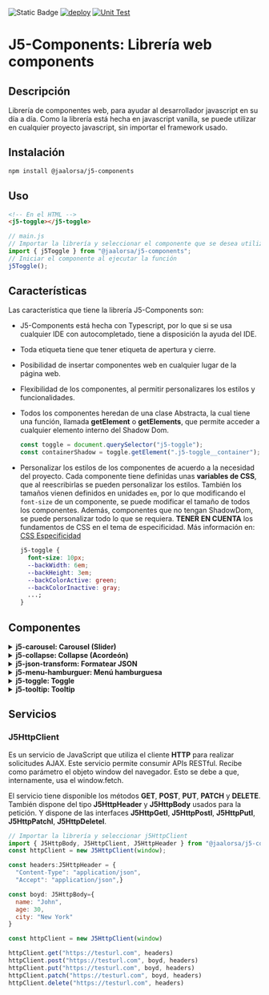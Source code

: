 ![Static Badge](https://img.shields.io/badge/license-MIT-blue?style=plastic) [![deploy](https://github.com/jaalorsa517/j5-components/actions/workflows/deploy-npm.yml/badge.svg?branch=main)](https://github.com/jaalorsa517/j5-components/actions/workflows/deploy-npm.yml) [![Unit Test](https://github.com/jaalorsa517/j5-components/actions/workflows/unit-test.yml/badge.svg)](https://github.com/jaalorsa517/j5-components/actions/workflows/unit-test.yml)

# J5-Components: Librería web components

## Descripción

Librería de componentes web, para ayudar al desarrollador javascript en su día a día. Como la librería está hecha en javascript vanilla, se puede utilizar en cualquier proyecto javascript, sin importar el framework usado.

## Instalación

```bash
npm install @jaalorsa/j5-components
```

## Uso

```html
<!-- En el HTML -->
<j5-toggle></j5-toggle>
```

```javascript
// main.js
// Importar la librería y seleccionar el componente que se desea utilizar
import { j5Toggle } from "@jaalorsa/j5-components";
// Iniciar el componente al ejecutar la función
j5Toggle();
```

## Características

Las característica que tiene la librería J5-Components son:

- J5-Components está hecha con Typescript, por lo que si se usa cualquier IDE con autocompletado, tiene a disposición la ayuda del IDE.
- Toda etiqueta tiene que tener etiqueta de apertura y cierre.
- Posibilidad de insertar componentes web en cualquier lugar de la página web.
- Flexibilidad de los componentes, al permitir personalizares los estilos y funcionalidades.
- Todos los componentes heredan de una clase Abstracta, la cual tiene una función, llamada **getElement** o **getElements**, que permite acceder a cualquier elemento interno del Shadow Dom.

  ```javascript
  const toggle = document.querySelector("j5-toggle");
  const containerShadow = toggle.getElement(".j5-toggle__container");
  ```

- Personalizar los estilos de los componentes de acuerdo a la necesidad del proyecto. Cada componente tiene definidas unas **variables de CSS**, que al reescribirlas se pueden personalizar los estilos. También los tamaños vienen definidos en unidades `em`, por lo que modificando el `font-size` de un componente, se puede modificar el tamaño de todos los componentes. Además, componentes que no tengan ShadowDom, se puede personalizar todo lo que se requiera. **TENER EN CUENTA** los fundamentos de CSS en el tema de especificidad. Más información en: [CSS Especificidad](https://developer.mozilla.org/es/docs/Web/CSS/Specificity)
  ```css
  j5-toggle {
    font-size: 10px;
    --backWidth: 6em;
    --backHeight: 3em;
    --backColorActive: green;
    --backColorInactive: gray;
    ...;
  }
  ```

## Componentes

<details class="detail">
<summary><strong > j5-carousel: Carousel (Slider) </strong> </summary>

#### Instrucciones

En el html se usa la etiqueta `j5-carousel`. Este componente usa Shadow Dom, por lo tanto, cuando se requiera modificar estilos, se hacen a través de las variables de CSS.

```html
<j5-carousel></j5-carousel>
```

En el archivo de entrada Js se importa la librería y se ejecuta la función **j5Carousel**.

```javascript
// main.js
// Importar la librería y seleccionar j5Carousel
import { j5Carousel } from "@jaalorsa/j5-components";
// Iniciar el componente al ejecutar la función
j5Carousel();
```

Se puede insertar el componente desde javascript:

```javascript
const carousel = document.createElement("j5-carousel");
carousel.setAttribute("count-slides", "3");
carousel.setAttribute("transition-auto", "8000");
carousel.innerHTML = `
  <div class="item"><span>1</span></div>
  <div class="item"><span>2</span></div>
  <div class="item"><span>3</span></div>
  <div class="item"><span>4</span></div>
  <div class="item"><span>5</span></div>
  <div class="item"><span>6</span></div>
`;
body.appendChild(carousel);
```

#### Valores por defecto

Se encuentra en el selector CSS de etiqueta `j5-carousel`

```css
j5-carousel {
  display: block;
  width: fit-content;
  font-size: 16px;
  --color_back_arrows: #252525;
  --color_icon: #fff;
  --size_arrows: 1.5em;
  --size_icon: 1.5em;
}
```

#### Nombre de las clases de los elementos internos

```javascript
  "root": "j5-carousel",
  "container": "j5-carousel__container",
  "arrow": "j5-carousel__arrow",
  "arrowLeft": "j5-carousel__arrow--left",
  "arrowRight": "j5-carousel__arrow--right",
  "slides": "j5-carousel__slides",
  "slot": "j5-carousel__slot"
```

#### Atributos

- **count-slides [number]:** La cantidad máxima de elementos visualizados. Por defecto, es 3. **Nota:** Es importante aclarar que el ancho asignado al web component, afecta este comportamiento.
  ```html
  <j5-carousel count-slides="2">
    <div class="item"><span>1</span></div>
    <div class="item"><span>2</span></div>
    <div class="item"><span>3</span></div>
    <div class="item"><span>4</span></div>
    <div class="item"><span>5</span></div>
    <div class="item"><span>6</span></div>
  </j5-carousel>
  ```
- **transition-auto[number]:** Activar la transición automática del slider; si no se añade el atributo, la transición automática no se activará. Recibe un número que representa los milisegundos para hacer la transición. **Nota:** Este es una atributo no reactivo, por lo que no se puede reasignar luego de que el componente se monta en el DOM.
  ```html
  <j5-carousel transition-auto="5000">
    <div class="item"><span>1</span></div>
    <div class="item"><span>2</span></div>
    <div class="item"><span>3</span></div>
    <div class="item"><span>4</span></div>
    <div class="item"><span>5</span></div>
    <div class="item"><span>6</span></div>
  </j5-carousel>
  ```
  </details>

<details class="detail">
<summary><strong> j5-collapse: Collapse (Acordeón) </strong> </summary>

#### Instrucciones

En el html se usa la etiqueta `j5-collapse`. Este es un componente que no usa el Shadow DOM, por lo tanto, se puede asignar estilos desde el proyecto padre. Para eso, hay que tener claro el [concepto de específicidad](https://youtu.be/c3-fse8KPVo), ya que los estilos del web component se montan luego de cargar el DOM.

Para usar este componente, se requiere asignar dos secciones: una para el resumen y otra para el contenido. Para esto, se usa el atributo `slot` con los valores `summary` y `content`.

```html
<j5-collapse>
  <section slot="summary">
    <div class="container">
      <h2>El lorem</h2>
    </div>
  </section>
  <section slot="content">
    <p>
      Lorem ipsum dolor sit amet consectetur adipisicing elit. Atque at commodi error aut architecto voluptas
      aperiam fugiat accusamus iste rerum porro velit vel cum, eveniet exercitationem quos iusto omnis
      repellat.
    </p>
    <p>
      Lorem ipsum dolor sit amet consectetur adipisicing elit. Atque at commodi error aut architecto voluptas
      aperiam fugiat accusamus iste rerum porro velit vel cum, eveniet exercitationem quos iusto omnis
      repellat.
    </p>
  </section>
</j5-collapse>
```

En el archivo de entrada Js se importa la librería y se ejecuta la función **j5Collapse**.

```javascript
// main.js
// Importar la librería y seleccionar j5Collapse
import { j5Collapse } from "@jaalorsa/j5-components";
// Iniciar el componente al ejecutar la función
j5Collapse();
```

#### Valores por defecto

Se encuentra en el selector CSS de etiqueta `j5-collapse`

```css
j5-collapse {
  display: block;
  width: 500px;
  color: #112e09;
  font-size: 1em;
  font-family: "Roboto", sans-serif;
}
```

#### Nombre de las clases de los elementos internos

```javascript
Componente: `j5-collapse`,
Contenedor: `j5-collapse__container`,
```

#### Atributos

- **eventmanual [string = true | false]:** Atributo para indicar si el acordeón se activa con darle click al *slot summary* o sí se prefiere que se active con algun evento del slot summary. Por defecto es `false`. **Nota:** Cualquier valor que no sea válido, el atributo tomará el valor por defecto. |
  ```html
  <j5-collapse class="collapse dos" eventmanual="true">
    <section slot="summary" class="summary title">
      <div class="container">
        <h2>El lorem</h2>
        <button class="btn summary">Leer texto</button>
      </div>
    </section>
    <section slot="content" id="content2" class="content dos">
      <p>
        Lorem ipsum dolor sit amet consectetur adipisicing elit. Atque at commodi error aut architecto
        voluptas aperiam fugiat accusamus iste rerum porro velit vel cum, eveniet exercitationem quos iusto
        omnis repellat.
      </p>
    </section>
  </j5-collapse>
  <script>
    const btn = document.querySelector(".btn");
    const collapse2 = document.querySelector(".collapse.dos");
    btn.addEventListener("click", () => {
      collapse2.setAttribute("isopen", "true");
    });
  </script>
  ```
- **isopen [string= true | false]:** Atributo para indicar si el *slot content* se muestra o no. Por defecto es `false`. **Nota:** Cualquier valor que no sea válido, el atributo tomará el valor por defecto.
  ```html
  <j5-collapse isopen="true">
    <section slot="summary" class="summary title">
      <h2>El lorem</h2>
    </section>
    <section slot="content">
      <p>
        Lorem ipsum dolor sit amet consectetur adipisicing elit. Atque at commodi error aut architecto
        voluptas aperiam fugiat accusamus iste rerum porro velit vel cum, eveniet exercitationem quos iusto
        omnis repellat.
      </p>
    </section>
  </j5-collapse>
  ```

#### Eventos

- **isOpen:** Evento que envía el estado del acordeón, abierto o cerrado. La información del estado se envía dentro un objeto llamado `detail`, dentro se envía el valor `isOpen` con su respectivo estado.
  ```javascript
  const acordeon = document.querySelector("j5-collapse");
  acordeon.addEventListener("isOpen", (e) => {
    console.log(e.detail); //{isOpen: true} || {isOpen: false}
  });
  ```

</details>

<details class="detail">
<summary><strong> j5-json-transform: Formatear JSON </strong> </summary>

#### Instrucciones

En el html se usa la etiqueta `j5-json-transform`. Este es un componente que no usa el Shadow DOM, por lo tanto, se puede asignar estilos desde el proyecto padre. Para eso, hay que tener claro el [concepto de específicidad](https://youtu.be/c3-fse8KPVo), ya que los estilos del web component se montan luego de cargar el DOM.

```html
<j5-json-transform></j5-json-transform>
```

En el archivo de entrada Js se importa la librería y se ejecuta la función **j5JsonTransform**.

```javascript
// main.js
// Importar la librería y seleccionar j5JsonTransform
import { j5JsonTransform } from "@jaalorsa/j5-components";
// Iniciar el componente al ejecutar la función
j5JsonTransform();
```

Para insertar el componente desde javascript:

```javascript
const jsonTransform = document.createElement("j5-json-transform");
document.body.appendChild(jsonTransform);
```

#### Valores por defecto

Se encuentra en el selector CSS de etiqueta `j5-json-transform`

```css
j5-json-transform {
  display: block;
  width: 500px;
  height: 500px;
  --color_primary: #438c40;
  --color_font: #112e09;
  --color_font_light: #f9f9f9;
  --color_popup: var(--color_font);
  --color_popup_font: var(--color_font_light);
  --font-size: 1em;
  --font-family: "Roboto", sans-serif;
  --line-height: 1.5;
  --color_error: #bb0000;
}
```

#### Nombre de las clases de los elementos internos

```javascript
  "root": "j5-json-transform",
  "container": "j5-json-transform__container",
  "textArea": "j5-json-transform__textArea",
  "textAreaError": "j5-json-transform__textArea--error",
  "btnContainer": "j5-json-transform__btnContainer",
  "btn": "j5-json-transform__btn",
  "btnCopy": "j5-json-transform__btn--copy",
  "btnClear": "j5-json-transform__btn--clear",
  "btnFormat": "j5-json-transform__btn--format",
  "popup": "j5-json-transform__popup",
  "textAreaContainer": "j5-json-transform__textAreaContainer",
  "errorInput": "j5-json-transform__error"
```

</details>

<details class="detail">
<summary><strong> j5-menu-hamburguer: Menú hamburguesa </strong> </summary>

#### Instrucciones

En el html se usa la etiqueta `j5-menu-hamburguer`. Este es un componente que no usa el Shadow DOM, por lo tanto, se puede asignar estilos desde el proyecto padre. Para eso, hay que tener claro el [concepto de específicidad](https://youtu.be/c3-fse8KPVo), ya que los estilos del web component se montan luego de cargar el DOM.

```html
<j5-menu-hamburguer>
  <h1>Esto es una prueba</h1>
</j5-menu-hamburguer>
```

En el archivo de entrada Js se importa la librería y se ejecuta la función **j5MenuHamburguer**.

```javascript
// main.js
// Importar la librería y seleccionar j5MenuHamburguer
import { j5MenuHamburguer } from "@jaalorsa/j5-components";
// Iniciar el componente al ejecutar la función
j5MenuHamburguer();
```

O se puede inyectar todo desde javascript

```javascript
const menu2 = document.createElement("j5-menu-hamburguer");
menu2.innerHTML = `
  <li>Hola</li>
  <li>Adios</li>
`;
menu2.setAttribute("animation", "slide_in_out_3");
menu2.setAttribute("isopen", "true");
body.appendChild(menu2);
```

Es **importante** tener en cuenta que la asignación de atributos se tiene que hacer luego que se agrega el elemento al DOM.

#### Valores por defecto

Se encuentra en el selector CSS de etiqueta `j5-menu-hamburguer`

```css
j5-menu-hamburguer {
  display: block;
  font-size: 10px;
  position: relative;
  --color: #438c40;
  --colorActive: #438c40;
  --menuPositionTop: 0;
  --menuPositionLeft: 0;
  --menuBackground: #fff;
  --menuWidth: 100vw;
  --menuHeight: 100vh;
  --menuZIndex: 1000;
}
```

Para controlar el **tamaño** del menu (ícono) se hace a través del atributo `font-size` de css.

#### Nombre de las clases de los elementos internos

```javascript
Componente: `j5-menu-hamburguer`,
Contenedor: `j5-menu-hamburguer__container`,
menu: `j5-menu-hamburguer__menu`,
linea: `j5-menu-hamburguer__line`,
inea Uno: `j5-menu-hamburguer__line--uno`,
linea Dos: `j5-menu-hamburguer__line--dos`,
linea Tres: `j5-menu-hamburguer__line--tres`,
Contenedor del slot: `j5-menu-hamburguer__containerChild`
```

#### Atributos

- **animation [string = fade_in_out | slide_in_out_1 | slide_in_out_2 | slide_in_out_3 | slide_in_out_4]:** Atributo para indicar la animación. El valor por default es `fade_in_out`.

  ```html
  <j5-menu-hamburguer>
    <h1>Default es fade_in_out</h1>
  </j5-menu-hamburguer>
  <j5-menu-hamburguer animation="slide_in_out_1">
    <h1>slide_in_out_1</h1>
  </j5-menu-hamburguer>
  <j5-menu-hamburguer animation="slide_in_out_2">
    <h1>slide_in_out_2</h1>
  </j5-menu-hamburguer>
  <j5-menu-hamburguer animation="slide_in_out_3">
    <h1>slide_in_out_3</h1>
  </j5-menu-hamburguer>
  <j5-menu-hamburguer animation="slide_in_out_4">
    <h1>slide_in_out_4</h1>
  </j5-menu-hamburguer>
  ```

- **isopen [string= true | false]:** Atributo para indicar si el menu se muestra o no. Por defecto es `false`. **Nota:** Cualquier valor que no sea válido, el atributo tomará el valor por defecto.
 ```html
  <j5-menu-hamburguer>
    <h1>Default es false</h1>
  </j5-menu-hamburguer>
  <j5-menu-hamburguer isopen="true">
    <h1>isopen: true</h1>
  </j5-menu-hamburguer>
  <j5-menu-hamburguer isopen="false">
    <h1>isopen: false</h1>
  </j5-menu-hamburguer>
  ```

#### Eventos

- **isOpen:** Evento que envía el estado del menú, abierto o cerrado. La información del estado se envía dentro un objeto llamado `detail`, dentro se envía el valor `isOpen` con su respectivo estado.
  ```javascript
  const menu = document.querySelector("j5-menu-hamburguer");
  menu.addEventListener("isOpen", (e) => {
    console.log(e.detail); //{isOpen: true} || {isOpen: false}
  });
  ```

</details>

<details class="detail">
<summary><strong> j5-toggle: Toggle </strong></summary>

#### Instrucciones

En el html se usa la etiqueta `j5-toggle`. Este elemento usa el Shadow DOM, por lo que personalizar los estilos requiere sobreescribir las variables de CSS.

```html
<j5-toggle></j5-toggle>
<j5-toggle checked="true"></j5-toggle>
<j5-toggle checked="true" label="Incorrecto/Correcto"></j5-toggle>
<j5-toggle label="Inactivo/Activo"></j5-toggle>
```

En el archivo de entrada Js se importa la librería y se ejecuta la función **j5Toggle**.

```javascript
// main.js
// Importar la librería y seleccionar j5Toggle
import { j5Toggle } from "@jaalorsa/j5-components";
// Iniciar el componente al ejecutar la función
j5Toggle();
```

O se puede inyectar todo desde javascript

```javascript
import { j5Toggle } from "@/main";
j5Toggle();
const body = document.body;
const _j5Toggle = document.createElement("j5-toggle");
body.appendChild(_j5Toggle);
_j5Toggle.setAttribute("label", "Inactivo/Activo");
_j5Toggle.setAttribute("checked", "true");
```

Es **importante** tener en cuenta que la asignación de atributos se tiene que hacer luego que se agrega el elemento al DOM.

#### Valores por defecto

Se encuentra en el selector CSS de etiqueta `j5-toggle`

```css
j5-toggle {
  width: fit-content;
  display: block;
  font-size: 10px;
  box-sizing: border-box;
  --backWidth: 6em;
  --backHeight: 3em;
  --backColorActive: green;
  --backColorInactive: gray;
  --backColorSwitch: white;
  --swSize: calc(var(--backHeight) - 2px);
  --labelSize: 1.6em;
  --labelColor: darkgray;
  --labelFont: sans-serif;
  --borderRadius: 10em;
}
```

#### Nombre de las clases de los elementos internos

```javascript
Componente: `j5-toggle`,
Contenedor: `j5-toggle__container`,
Input tipo radio, toggle lógico: `j5-toggle__radio`,
Toggle visual: `j5-toggle__switch`,
Label: `j5-toggle__label`,
```

#### Atributos

- **checked [true, false]:** Atributo para indicar el estado del toggle.
  ```html
  <j5-toggle checked="true"></j5-toggle>
  <j5-toggle checked="false"></j5-toggle>
  ```
- **label [string]:** Atributo para indicar el texto del label. Este tiene una **característica especial**: si pasa un texto separado por un slash ("/"), el toggle mostrará el primer texto cuando sea falso y el segundo cuando sea verdadero; llegado el caso donde solo se pasa un string normal, se muestra dicho string.

  ```html
  <!-- Cuando sea falso, mostrará Inactivo -->
  <!-- Cuando sea Verdadero, mostrará Activo -->
  <j5-toggle label="Inactivo/Activo"></j5-toggle>
  <j5-toggle label="Viajar"></j5-toggle>
  ****
  ```

#### Eventos

- **change:** Evento que envía el estado del toggle. La información del estado se envía dentro un objeto llamado `detail`, dentro se envía el valor `isChecked` con su respectivo estado.
  ```javascript
  const toggle = document.querySelector(".my-toggle");
  toggle.addEventListener("change", (e) => {
    console.log(e.detail); //{isChecked: true} || {ischecked: false}
  });
  ```

</details>
<details class="detail">
<summary><strong> j5-tooltip: Tooltip </strong> </summary>

#### Instrucciones

En el html se usa la etiqueta `j5-tooltip`. Este es un componente que utiliza el Shadow DOM, por lo que los estilos se tiene que modificar sobrescribiendo las variables de CSS.

```html
<j5-tooltip class="tres" text="Probando un texto mediano para el tooltip." startposition="horizontal">
  <a href="#">Hello a element with display inline</a>
</j5-tooltip>
<j5-tooltip
  class="cuatro"
  text="Hello World this is a tooltip for example. I am a tooltip and I want to be a tooltip."
>
  <p>Hello everybody!</p>
</j5-tooltip>
```

En el archivo de entrada Js se importa la librería y se ejecuta la función **j5Tooltip**.

```javascript
// main.js
// Importar la librería y seleccionar j5Tooltip
import { j5Tooltip } from "@jaalorsa/j5-components";
// Iniciar el componente al ejecutar la función
j5Tooltip();
```

O se puede inyectar todo desde javascript

```javascript
import { j5Tooltip } from "@jaalorsa/j5-components";
j5Tooltip();
const tooltip = document.createElement("j5-tooltip");
tooltip.innerHTML = `<p>Tooltip ${i}</p>`;
tooltip.setAttribute("text", `Este es el tooltip desde Javascript.`);
tooltip.setAttribute("startposition", "horizontal");
document.querySelector(".container").appendChild(tooltip);
```

#### Valores por defecto

Se encuentra en el selector CSS de etiqueta `j5-tooltip`

```css
j5-tooltip {
  width: fit-content;
  height: fit-content;
  display: block;
  box-sizing: border-box;
  cursor: pointer;
  --border-width: 10px;
  --background-color: #2d302d;
  --border-transparent: transparent;
  --top: 0;
  --left: 0;
  --bottom: initial;
  --right: initial;
  --right-before: initial;
  --left-before: 20px;
  --bottom-before: 100%;
  --top-before: initial;
  --max-width: auto;
  --min-width: auto;
  --width: auto;
  --height: auto;
  --padding: 8px;
  --fontFamily: initial;
  --fontSize: 0.875em;
  --fontColor: #fff;
  --text-align: start;
}
```

#### Nombre de las clases de los elementos internos

```javascript
Component: `j5-tooltip`,
Contenedor: `j5-tooltip__container`,
Tooltip: `j5-tooltip__tooltip`,
Tooltip posición norte: `j5-tooltip__tooltip--norte`,
Tooltip posición sur: `j5-tooltip__tooltip--sur`,
Tooltip posición este: `j5-tooltip__tooltip--este`,
Tooltip posición oeste: `j5-tooltip__tooltip--oeste`,
Transición tooltip: `j5-tooltip__tooltip--in-out`,
```

#### Atributos

- **text [string]:** Atributo para indicar el texto del que muestra el tooltip.

  ```html
  <j5-tooltip
    class="cuatro"
    text="Hello World this is a tooltip for example. I am a tooltip and I want to be a tooltip."
  >
    <p>Hello everybody!</p>
  </j5-tooltip>
  ```

- **startposition [horizontal, vertical(default)]:** Attributo opcional para indicar sí el tooltip aparece abajo/arriba o derecha/izquierda.
  ```html
  <j5-tooltip class="tres" text="Probando un texto mediano para el tooltip." startposition="vertical">
    <a href="#">Hello a element with display inline</a>
  </j5-tooltip>
  <j5-tooltip class="tres" text="Probando un texto mediano para el tooltip." startposition="horizontal">
    <a href="#">Hello a element with display inline</a>
  </j5-tooltip>
  ```

</details>

## Servicios

### J5HttpClient

Es un servicio de JavaScript que utiliza el cliente **HTTP** para realizar solicitudes AJAX. Este servicio permite consumir APIs RESTful.
Recibe como parámetro el objeto window del navegador. Esto se debe a que, internamente, usa el window.fetch.

El servicio tiene disponible los métodos **GET**, **POST**, **PUT**, **PATCH** y **DELETE**. También dispone del tipo **J5HttpHeader** y **J5HttpBody** usados para la petición. Y dispone de las interfaces **J5HttpGetI**, **J5HttpPostI**, **J5HttpPutI**, **J5HttpPatchI**, **J5HttpDeleteI**.

```javascript
// Importar la librería y seleccionar j5HttpClient
import { J5HttpBody, J5HttpClient, J5HttpHeader } from "@jaalorsa/j5-components";
const httpClient = new J5HttpClient(window);

const headers:J5HttpHeader = {
  "Content-Type": "application/json",
  "Accept": "application/json",}

const boyd: J5HttpBody={
  name: "John",
  age: 30,
  city: "New York"
}

const httpClient = new J5HttpClient(window)

httpClient.get("https://testurl.com", headers)
httpClient.post("https://testurl.com", boyd, headers)
httpClient.put("https://testurl.com", boyd, headers)
httpClient.patch("https://testurl.com", boyd, headers)
httpClient.delete("https://testurl.com", headers)
```